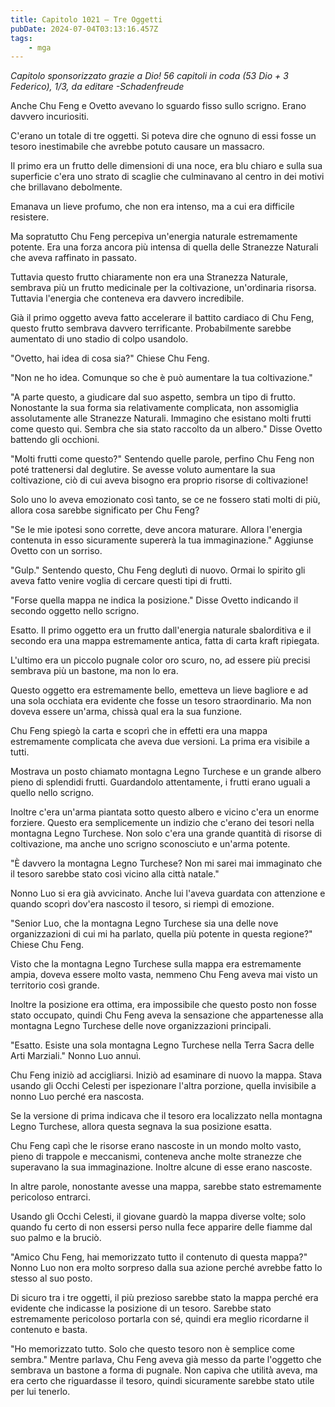 ```yaml
---
title: Capitolo 1021 – Tre Oggetti
pubDate: 2024-07-04T03:13:16.457Z
tags:
    - mga
---
```



<em>Capitolo sponsorizzato grazie a Dio!
56 capitoli in coda (53 Dio + 3 Federico), 1/3,
da editare
-Schadenfreude</em>


Anche Chu Feng e Ovetto avevano lo sguardo fisso sullo scrigno. Erano davvero incuriositi.


C'erano un totale di tre oggetti. Si poteva dire che ognuno di essi fosse un tesoro inestimabile che avrebbe potuto causare un massacro.


Il primo era un frutto delle dimensioni di una noce, era blu chiaro e sulla sua superficie c'era uno strato di scaglie che culminavano al centro in dei motivi che brillavano debolmente.


Emanava un lieve profumo, che non era intenso, ma a cui era difficile resistere.


Ma sopratutto Chu Feng percepiva un'energia naturale estremamente potente. Era una forza ancora più intensa di quella delle Stranezze Naturali che aveva raffinato in passato.


Tuttavia questo frutto chiaramente non era una Stranezza Naturale, sembrava più un frutto medicinale per la coltivazione, un'ordinaria risorsa. Tuttavia l'energia che conteneva era davvero incredibile.


Già il primo oggetto aveva fatto accelerare il battito cardiaco di Chu Feng, questo frutto sembrava davvero terrificante. Probabilmente sarebbe aumentato di uno stadio di colpo usandolo.


"Ovetto, hai idea di cosa sia?" Chiese Chu Feng.


"Non ne ho idea. Comunque so che è può aumentare la tua coltivazione."


"A parte questo, a giudicare dal suo aspetto, sembra un tipo di frutto. Nonostante la sua forma sia relativamente complicata, non assomiglia assolutamente alle Stranezze Naturali. Immagino che esistano molti frutti come questo qui. Sembra che sia stato raccolto da un albero." Disse Ovetto battendo gli occhioni.


"Molti frutti come questo?" Sentendo quelle parole, perfino Chu Feng non poté trattenersi dal deglutire. Se avesse voluto aumentare la sua coltivazione, ciò di cui aveva bisogno era proprio risorse di coltivazione!


Solo uno lo aveva emozionato così tanto, se ce ne fossero stati molti di più, allora cosa sarebbe significato per Chu Feng?


"Se le mie ipotesi sono corrette, deve ancora maturare. Allora l'energia contenuta in esso sicuramente supererà la tua immaginazione." Aggiunse Ovetto con un sorriso.


"Gulp." Sentendo questo, Chu Feng deglutì di nuovo. Ormai lo spirito gli aveva fatto venire voglia di cercare questi tipi di frutti.


"Forse quella mappa ne indica la posizione." Disse Ovetto indicando il secondo oggetto nello scrigno.


Esatto. Il primo oggetto era un frutto dall'energia naturale sbalorditiva e il secondo era una mappa estremamente antica, fatta di carta kraft ripiegata.


L'ultimo era un piccolo pugnale color oro scuro, no, ad essere più precisi sembrava più un bastone, ma non lo era.


Questo oggetto era estremamente bello, emetteva un lieve bagliore e ad una sola occhiata era evidente che fosse un tesoro straordinario. Ma non doveva essere un'arma, chissà qual era la sua funzione.


Chu Feng spiegò la carta e scoprì che in effetti era una mappa estremamente complicata che aveva due versioni. La prima era visibile a tutti.


Mostrava un posto chiamato montagna Legno Turchese e un grande albero pieno di splendidi frutti. Guardandolo attentamente, i frutti erano uguali a quello nello scrigno.


Inoltre c'era un'arma piantata sotto questo albero e vicino c'era un enorme forziere. Questo era semplicemente un indizio che c'erano dei tesori nella montagna Legno Turchese. Non solo c'era una grande quantità di risorse di coltivazione, ma anche uno scrigno sconosciuto e un'arma potente.


"È davvero la montagna Legno Turchese? Non mi sarei mai immaginato che il tesoro sarebbe stato così vicino alla città natale."


Nonno Luo si era già avvicinato. Anche lui l'aveva guardata con attenzione e quando scoprì dov'era nascosto il tesoro, si riempì di emozione.


"Senior Luo, che la montagna Legno Turchese sia una delle nove organizzazioni di cui mi ha parlato, quella più potente in questa regione?" Chiese Chu Feng.


Visto che la montagna Legno Turchese sulla mappa era estremamente ampia, doveva essere molto vasta, nemmeno Chu Feng aveva mai visto un territorio così grande.


Inoltre la posizione era ottima, era impossibile che questo posto non fosse stato occupato, quindi Chu Feng aveva la sensazione che appartenesse alla montagna Legno Turchese delle nove organizzazioni principali.


"Esatto. Esiste una sola montagna Legno Turchese nella Terra Sacra delle Arti Marziali." Nonno Luo annuì.


Chu Feng iniziò ad accigliarsi. Iniziò ad esaminare di nuovo la mappa. Stava usando gli Occhi Celesti per ispezionare l'altra porzione, quella invisibile a nonno Luo perché era nascosta.


Se la versione di prima indicava che il tesoro era localizzato nella montagna Legno Turchese, allora questa segnava la sua posizione esatta.


Chu Feng capì che le risorse erano nascoste in un mondo molto vasto, pieno di trappole e meccanismi, conteneva anche molte stranezze che superavano la sua immaginazione. Inoltre alcune di esse erano nascoste.


In altre parole, nonostante avesse una mappa, sarebbe stato estremamente pericoloso entrarci.


Usando gli Occhi Celesti, il giovane guardò la mappa diverse volte; solo quando fu certo di non essersi perso nulla fece apparire delle fiamme dal suo palmo e la bruciò.


"Amico Chu Feng, hai memorizzato tutto il contenuto di questa mappa?" Nonno Luo non era molto sorpreso dalla sua azione perché avrebbe fatto lo stesso al suo posto.


Di sicuro tra i tre oggetti, il più prezioso sarebbe stato la mappa perché era evidente che indicasse la posizione di un tesoro. Sarebbe stato estremamente pericoloso portarla con sé, quindi era meglio ricordarne il contenuto e basta.


"Ho memorizzato tutto. Solo che questo tesoro non è semplice come sembra." Mentre parlava, Chu Feng aveva già messo da parte l'oggetto che sembrava un bastone a forma di pugnale. Non capiva che utilità aveva, ma era certo che riguardasse il tesoro, quindi sicuramente sarebbe stato utile per lui tenerlo.
                                


                                



